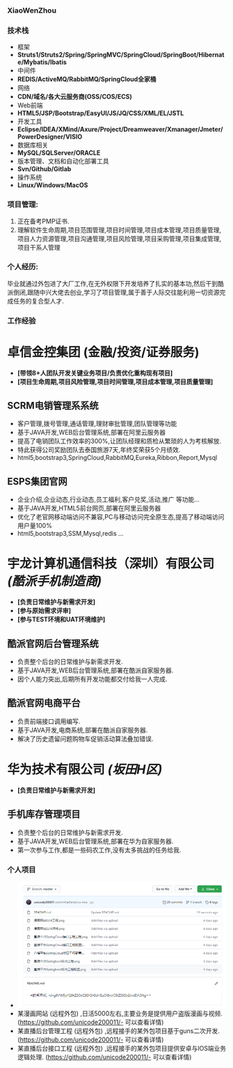 ### XiaoWenZhou

### 技术栈

- 框架
- **Struts1/Struts2/Spring/SpringMVC/SpringCloud/SpringBoot/Hibernate/Mybatis/Ibatis**
- 中间件
- **REDIS/ActiveMQ/RabbitMQ/SpringCloud全家桶**
- 网络
- **CDN/域名/各大云服务商(OSS/COS/ECS)**
- Web前端
- **HTML5/JSP/Bootstrap/EasyUI/JS/JQ/CSS/XML/EL/JSTL**
- 开发工具
- **Eclipse/IDEA/XMind/Axure/Project/Dreamweaver/Xmanager/Jmeter/PowerDesigner/VISIO**
- 数据库相关
- **MySQL/SQLServer/ORACLE**
- 版本管理、文档和自动化部署工具
- **Svn/Github/Gitlab**
- 操作系统
- **Linux/Windows/MacOS**

### 项目管理:

1. 正在备考PMP证书.
2. 理解软件生命周期,项目范围管理,项目时间管理,项目成本管理,项目质量管理,项目人力资源管理,项目沟通管理,项目风险管理,项目采购管理,项目集成管理,项目干系人管理

### 个人经历:

毕业就通过外包进了大厂工作,在无外权限下开发培养了扎实的基本功,然后干到酷派倒闭,跟随中兴大佬去创业,学习了项目管理,属于善于人际交往能利用一切资源完成任务的复合型人才.

### 工作经验

# 卓信金控集团 (金融/投资/证券服务)
- **[带领8+人团队开发关键业务项目/负责优化重构现有项目]**
- **[项目生命周期,项目风险管理,项目时间管理,项目成本管理,项目质量管理]**

## SCRM电销管理系系统
- 客户管理,拨号管理,通话管理,理财审批管理,团队管理等功能
- 基于JAVA开发,WEB后台管理系统,部署在阿里云服务器
- 提高了电销团队工作效率的300%,让团队经理和质检从繁琐的人为考核解放.
- 特此获得公司奖励团队去泰国旅游7天,年终奖荣获5个月绩效.
- html5,bootstrap3,SpringCloud,RabbitMQ,Eureka,Ribbon,Report,Mysql

## ESPS集团官网
- 企业介绍,企业动态,行业动态,员工福利,客户兑奖,活动,推广 等功能...
- 基于JAVA开发,HTML5前台网页,部署在阿里云服务器
- 优化了老官网移动端访问不兼容,PC与移动访问完全原生态,提高了移动端访问用户量100%
- html5,bootstrap3,SSM,Mysql,redis ...

# 宇龙计算机通信科技（深圳）有限公司 _(酷派手机制造商)_
- **[负责日常维护与新需求开发]**
- **[参与原始需求评审]**
- **[参与TEST环境和UAT环境维护]**

## 酷派官网后台管理系统
- 负责整个后台的日常维护与新需求开发.
- 基于JAVA开发,WEB后台管理系统,部署在酷派自家服务器.
- 因个人能力突出,后期所有开发功能都交付给我一人完成.

## 酷派官网电商平台
- 负责前端接口调用编写.
- 基于JAVA开发,电商系统,部署在酷派自家服务器.
- 解决了历史遗留问题购物车促销活动算法叠加错误.

# 华为技术有限公司 _(坂田H区)_
- **[负责日常维护与新需求开发]**

## 手机库存管理项目
- 负责整个后台的日常维护与新需求开发.
- 基于JAVA开发,WEB后台管理系统,部署在华为自家服务器.
- 第一次参与工作,都是一些码农工作,没有太多挑战的任务给我.

### 个人项目

 -  ![Image text](https://github.com/unicode200011/-/blob/master/~.png)
 - 某漫画网站 (远程外包) ,日活5000左右,主要业务是提供用户盗版漫画与视频. (https://github.com/unicode200011/- 可以查看详情)
 - 某直播后台管理工程 (远程外包) ,远程接手的某外包项目基于guns二次开发. (https://github.com/unicode200011/- 可以查看详情)
 - 某直播后台接口工程 (远程外包) ,远程接手的某外包项目提供安卓与IOS端业务逻辑处理. (https://github.com/unicode200011/- 可以查看详情)
